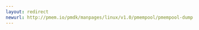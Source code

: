 ```yaml
---
layout: redirect
newurl: http://pmem.io/pmdk/manpages/linux/v1.0/pmempool/pmempool-dump.1.html
---
```


